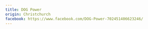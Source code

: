 ```yaml
---
title: DOG Power
origin: Christchurch
facebook: https://www.facebook.com/DOG-Power-702451406623246/
---
```

